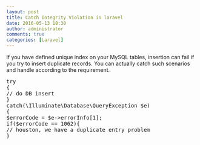 ```yaml
---
layout: post
title: Catch Integrity Violation in laravel
date: 2016-05-13 18:30
author: administrator
comments: true
categories: [Laravel]
---
```

If you have defined unique index on your MySQL tables, insertion can fail if you try to insert duplicate records. You can actually catch such scenarios and handle according to the requirement.
<pre class="lang:default decode:true ">try
{
// do DB insert
}
catch(\Illuminate\Database\QueryException $e)
{
$errorCode = $e-&gt;errorInfo[1];
if($errorCode == 1062){
// houston, we have a duplicate entry problem
}</pre>
&nbsp;
